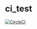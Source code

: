 # ci_test

[![CircleCI](https://circleci.com/gh/hacker65536/ci_test.svg?style=shield)](https://circleci.com/gh/hacker65536/ci_test)
